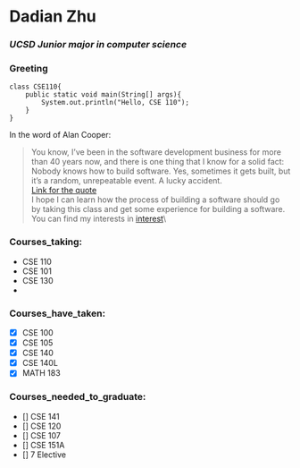 # **Dadian Zhu**
### *UCSD Junior major in computer science*

### Greeting
```
class CSE110{
    public static void main(String[] args){
        System.out.println("Hello, CSE 110");
    }
}
```
In the word of Alan Cooper:
> You know, I’ve been in the software development business for more than 40 years now, and there is one thing that I know for a solid fact: Nobody knows how to build software. Yes, sometimes it gets built, but it’s a random, unrepeatable event. A lucky accident.\
[Link for the quote](https://twitter.com/MrAlanCooper/status/1112136964306669570)\
I hope I can learn how the process of building a software should go by taking this class and get some experience for building a software.\
You can find my interests in [interest](interest.txt)\


### Courses_taking:
- CSE 110
- CSE 101
- CSE 130
- 
### Courses_have_taken:
- [x] CSE 100
- [x] CSE 105
- [x] CSE 140
- [x] CSE 140L
- [x] MATH 183

### Courses_needed_to_graduate:
- [] CSE 141
- [] CSE 120
- [] CSE 107
- [] CSE 151A
- [] 7 Elective